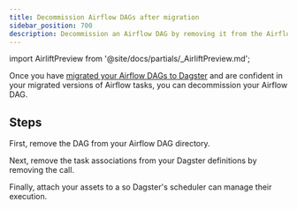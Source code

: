 ```yaml
---
title: Decommission Airflow DAGs after migration
sidebar_position: 700
description: Decommission an Airflow DAG by removing it from the Airflow directory, removing task associations from Dagster Definitions, and attaching assets to a ScheduleDefinition.
---
```


import AirliftPreview from '@site/docs/partials/\_AirliftPreview.md';

<AirliftPreview />

Once you have [migrated your Airflow DAGs to Dagster](/guides/labs/airlift/migrate-airflow-dags) and are confident in your migrated versions of Airflow tasks, you can decommission your Airflow DAG.

## Steps

First, remove the DAG from your Airflow DAG directory.

Next, remove the task associations from your Dagster definitions by removing the <PyObject section="libraries" module="dagster_airlift" object="core.assets_with_task_mappings" displayText="assets_with_task_mappings" /> call.

Finally, attach your assets to a <PyObject section="schedules-sensors" module="dagster" object="ScheduleDefinition" /> so Dagster's scheduler can manage their execution.